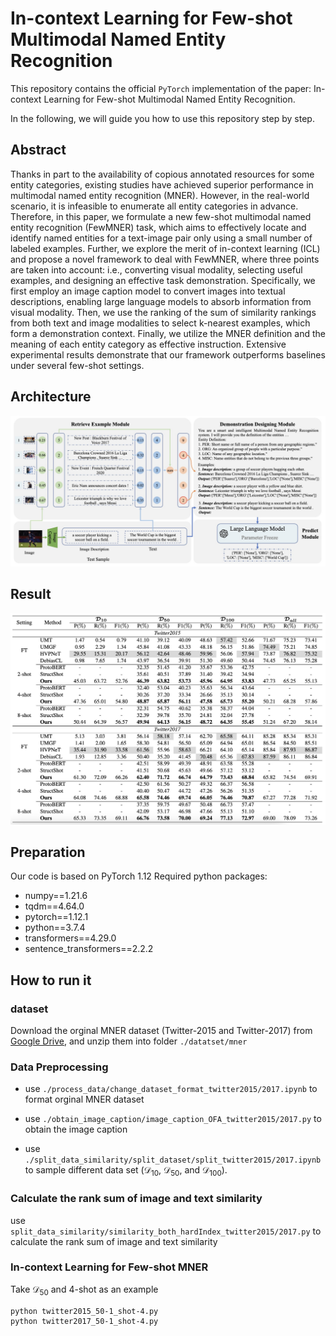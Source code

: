 # In-context Learning for Few-shot Multimodal Named Entity Recognition

This repository contains the official `PyTorch` implementation of the paper: In-context Learning for Few-shot Multimodal Named Entity Recognition.

In the following, we will guide you how to use this repository step by step.


## Abstract
Thanks in part to the availability of copious annotated resources for some entity categories, existing studies have achieved superior performance in multimodal named entity recognition (MNER). However, in the real-world scenario, it is infeasible to enumerate all entity categories in advance. Therefore, in this paper, we formulate a new few-shot multimodal named entity recognition (FewMNER) task, which aims to effectively locate and identify named entities for a text-image pair only using a small number of labeled examples. Further, we explore the merit of in-context learning (ICL) and propose a novel framework to deal with FewMNER, where three points are taken into account: i.e., converting visual modality, selecting useful examples, and designing an effective task demonstration. Specifically, we first employ an image caption model to convert images into textual descriptions, enabling large language models to absorb information from visual modality. Then, we use the ranking of the sum of similarity rankings from both text and image modalities to select k-nearest examples, which form a demonstration context. Finally, we utilize the MNER definition and the meaning of each entity category as effective instruction. Extensive experimental results demonstrate that our framework outperforms baselines under several few-shot settings. 

## Architecture

![](image/Model.png)


## Result
![](image/result.jpg)


## Preparation
Our code is based on PyTorch 1.12 Required python packages:

- numpy==1.21.6
- tqdm==4.64.0
- pytorch==1.12.1
- python==3.7.4
- transformers==4.29.0
- sentence_transformers==2.2.2

## How to run it


### dataset

Download the orginal MNER dataset (Twitter-2015 and Twitter-2017) from [Google Drive](https://drive.google.com/file/d/15gdchpCWojP89d-_k3A7UPdGx7xnjZiY/view?usp=sharing), and unzip them into folder `./datatset/mner`


### Data Preprocessing

- use `./process_data/change_dataset_format_twitter2015/2017.ipynb` to format orginal MNER dataset

- use `./obtain_image_caption/image_caption_OFA_twitter2015/2017.py` to obtain the image caption

- use `./split_data_similarity/split_dataset/split_twitter2015/2017.ipynb` to sample different data set ($\mathcal{D}_{10}$, $\mathcal{D}_{50}$, and $\mathcal{D}_{100}$).

### Calculate the rank sum of image and text similarity

use `split_data_similarity/similarity_both_hardIndex_twitter2015/2017.py` to calculate the rank sum of image and text similarity


### In-context Learning for Few-shot MNER

Take $\mathcal{D}_{50}$ and 4-shot as an example

```
python twitter2015_50-1_shot-4.py
python twitter2017_50-1_shot-4.py
```



